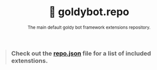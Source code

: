 <div align="center">

  # 📖 goldybot.repo

  <sub>The main default goldy bot framework extensions repository.</sub>

</div>

<br>

> ### Check out the [repo.json](https://github.com/Goldy-Bot/goldybot.repo/blob/main/repo.json) file for a list of included extenstions.



